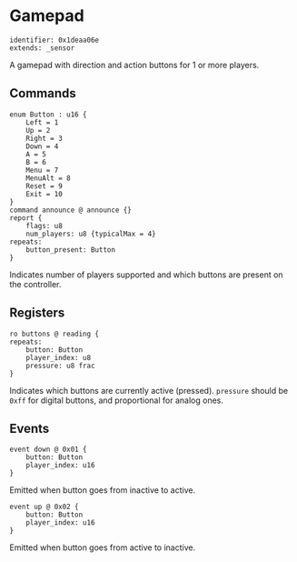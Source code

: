 # Gamepad

    identifier: 0x1deaa06e
    extends: _sensor

A gamepad with direction and action buttons for 1 or more players.

## Commands

    enum Button : u16 {
        Left = 1
        Up = 2
        Right = 3
        Down = 4
        A = 5
        B = 6
        Menu = 7
        MenuAlt = 8
        Reset = 9
        Exit = 10
    }
    command announce @ announce {}
    report {
        flags: u8
        num_players: u8 {typicalMax = 4}
    repeats:
        button_present: Button
    }

Indicates number of players supported and which buttons are present on the controller.

## Registers

    ro buttons @ reading {
    repeats:
        button: Button
        player_index: u8
        pressure: u8 frac
    }

Indicates which buttons are currently active (pressed).
`pressure` should be `0xff` for digital buttons, and proportional for analog ones.

## Events

    event down @ 0x01 {
        button: Button
        player_index: u16
    }

Emitted when button goes from inactive to active.

    event up @ 0x02 {
        button: Button
        player_index: u16
    }

Emitted when button goes from active to inactive.
